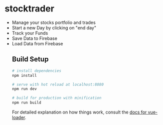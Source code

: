 # stocktrader

<ul>
  <li>Manage your stocks portfolio and trades</li>
  <li>Start a new Day by clicking on "end day"</li>
  <li>Track your Funds</li>
  <li>Save Data to Firebase</li>
  <li>Load Data from Firebase</li>

## Build Setup

``` bash
# install dependencies
npm install

# serve with hot reload at localhost:8080
npm run dev

# build for production with minification
npm run build
```

For detailed explanation on how things work, consult the [docs for vue-loader](http://vuejs.github.io/vue-loader).
